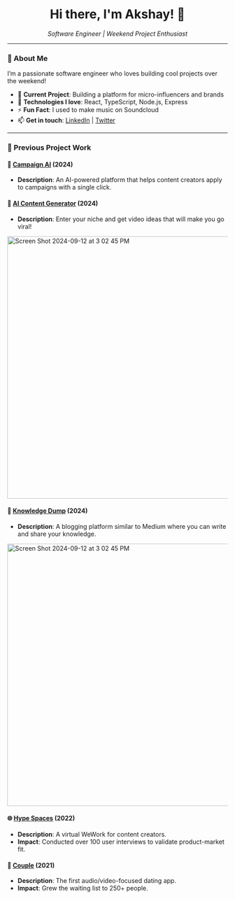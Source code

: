 <h1 align="center">Hi there, I'm Akshay! 👋</h1>

<p align="center">
  <em>Software Engineer | Weekend Project Enthusiast</em>
</p>

---

### 🌟 About Me

I’m a passionate software engineer who loves building cool projects over the weekend!

- 👀 **Current Project**: Building a platform for micro-influencers and brands
- 🌱 **Technologies I love**: React, TypeScript, Node.js, Express
- ⚡ **Fun Fact**: I used to make music on Soundcloud
- 📫 **Get in touch**: [LinkedIn](https://www.linkedin.com/in/akshay-prabhakar/) | [Twitter](https://twitter.com/akshaycoding)

---

### 💼 Previous Project Work

#### 🎯 [Campaign AI](https://campaign.framer.ai) (2024)
- **Description**: An AI-powered platform that helps content creators apply to campaigns with a single click.

#### 🤖 [AI Content Generator](https://github.com/officiallyakshay/ai-content-generator) (2024)
- **Description**: Enter your niche and get video ideas that will make you go viral!
<img width="600" alt="Screen Shot 2024-09-12 at 3 02 45 PM" src="https://github.com/user-attachments/assets/de274170-4af3-4da3-9f83-ca779e4304cf">

#### 📝 [Knowledge Dump](https://github.com/officiallyakshay/knowledge-dump) (2024)
- **Description**: A blogging platform similar to Medium where you can write and share your knowledge.
<img width="600" alt="Screen Shot 2024-09-12 at 3 02 45 PM" src="https://github.com/user-attachments/assets/fd48d83f-fa10-4e2d-96af-da5b43794a52">

#### 🌐 [Hype Spaces](https://github.com/officiallyakshay/hypespaces) (2022)
- **Description**: A virtual WeWork for content creators.
- **Impact**: Conducted over 100 user interviews to validate product-market fit.

#### 🎤 [Couple](https://github.com/officiallyakshay/couple) (2021)
- **Description**: The first audio/video-focused dating app.
- **Impact**: Grew the waiting list to 250+ people.
